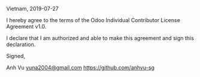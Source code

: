 Vietnam, 2019-07-27

I hereby agree to the terms of the Odoo Individual Contributor License
Agreement v1.0.

I declare that I am authorized and able to make this agreement and sign this
declaration.

Signed,

Anh Vu  vuna2004@gmail.com https://github.com/anhvu-sg
